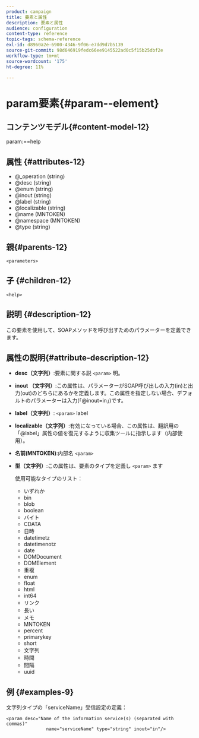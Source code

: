 ```yaml
---
product: campaign
title: 要素と属性
description: 要素と属性
audience: configuration
content-type: reference
topic-tags: schema-reference
exl-id: d8960a2e-6900-4346-9f06-e7dd9d7b5139
source-git-commit: 98d646919fedc66ee9145522ad0c5f15b25dbf2e
workflow-type: tm+mt
source-wordcount: '175'
ht-degree: 11%

---
```


# param要素{#param--element}

## コンテンツモデル{#content-model-12}

param:==help

## 属性 {#attributes-12}

* @_operation (string)
* @desc (string)
* @enum (string)
* @inout (string)
* @label (string)
* @localizable (string)
* @name (MNTOKEN)
* @namespace (MNTOKEN)
* @type (string)

## 親{#parents-12}

`<parameters>`

## 子 {#children-12}

`<help>`

## 説明 {#description-12}

この要素を使用して、SOAPメソッドを呼び出すためのパラメーターを定義できます。

## 属性の説明{#attribute-description-12}

* **desc（文字列）**:要素に関する説 `<param>` 明。
* **inout （文字列）**:この属性は、パラメーターがSOAP呼び出しの入力(in)と出力(out)のどちらにあるかを定義します。この属性を指定しない場合、デフォルトのパラメーターは入力(「@inout=in」)です。
* **label（文字列）**: `<param>` label
* **localizable（文字列）**:有効になっている場合、この属性は、翻訳用の「@label」属性の値を復元するように収集ツールに指示します（内部使用）。
* **名前(MNTOKEN)**:内部名  `<param>`
* **型（文字列）**:この属性は、要素のタイプを定義し `<param>` ます

   使用可能なタイプのリスト：

   * いずれか
   * bin
   * blob
   * boolean
   * バイト
   * CDATA
   * 日時
   * datetimetz
   * datetimenotz
   * date
   * DOMDocument
   * DOMElement
   * 重複
   * enum
   * float
   * html
   * int64
   * リンク
   * 長い
   * メモ
   * MNTOKEN
   * percent
   * primarykey
   * short
   * 文字列
   * 時間
   * 間隔
   * uuid

## 例 {#examples-9}

文字列タイプの「serviceName」受信設定の定義：

```
<param desc="Name of the information service(s) (separated with commas)"
               name="serviceName" type="string" inout="in"/>
```
